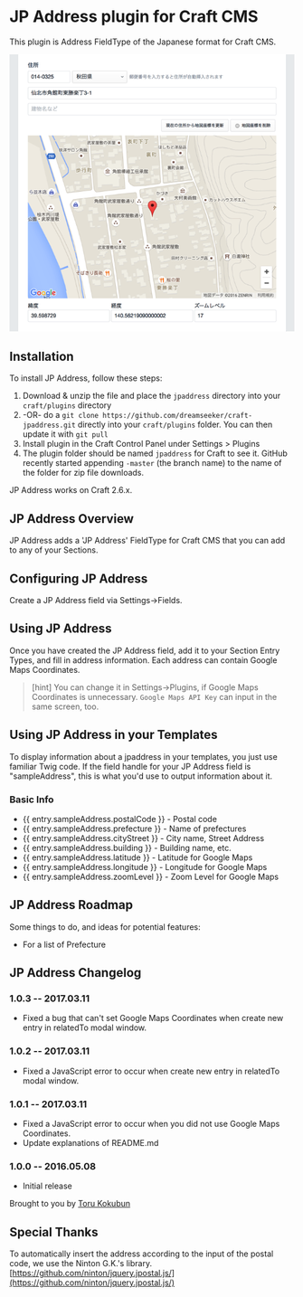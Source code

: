 # JP Address plugin for Craft CMS

This plugin is Address FieldType of the Japanese format for Craft CMS.

![Screenshot](resources/screenshots/jpaddress.png)

## Installation

To install JP Address, follow these steps:

1. Download & unzip the file and place the `jpaddress` directory into your `craft/plugins` directory
2.  -OR- do a `git clone https://github.com/dreamseeker/craft-jpaddress.git` directly into your `craft/plugins` folder.  You can then update it with `git pull`
3. Install plugin in the Craft Control Panel under Settings > Plugins
4. The plugin folder should be named `jpaddress` for Craft to see it.  GitHub recently started appending `-master` (the branch name) to the name of the folder for zip file downloads.

JP Address works on Craft 2.6.x.

## JP Address Overview

JP Address adds a 'JP Address' FieldType for Craft CMS that you can add to any of your Sections.

## Configuring JP Address

Create a JP Address field via Settings->Fields.

## Using JP Address

Once you have created the JP Address field, add it to your Section Entry Types, and fill in address information. Each address can contain Google Maps Coordinates.

> [hint] You can change it in Settings->Plugins, if Google Maps Coordinates is unnecessary. `Google Maps API Key` can input in the same screen, too.

## Using JP Address in your Templates

To display information about a jpaddress in your templates, you just use familiar Twig code. If the field handle for your JP Address field is "sampleAddress", this is what you'd use to output information about it.

### Basic Info

* {{ entry.sampleAddress.postalCode }} - Postal code
* {{ entry.sampleAddress.prefecture }} - Name of prefectures
* {{ entry.sampleAddress.cityStreet }} - City name, Street Address
* {{ entry.sampleAddress.building }} - Building name, etc.
* {{ entry.sampleAddress.latitude }} - Latitude for Google Maps
* {{ entry.sampleAddress.longitude }} - Longitude for Google Maps
* {{ entry.sampleAddress.zoomLevel }} - Zoom Level for Google Maps

## JP Address Roadmap

Some things to do, and ideas for potential features:

* For a list of Prefecture

## JP Address Changelog

### 1.0.3 -- 2017.03.11

* Fixed a bug that can't set Google Maps Coordinates when create new entry in relatedTo modal window.

### 1.0.2 -- 2017.03.11

* Fixed a JavaScript error to occur when create new entry in relatedTo modal window.

### 1.0.1 -- 2017.03.11

* Fixed a JavaScript error to occur when you did not use Google Maps Coordinates.
* Update explanations of README.md

### 1.0.0 -- 2016.05.08

* Initial release

Brought to you by [Toru Kokubun](https://github.com/dreamseeker)

## Special Thanks

To automatically insert the address according to the input of the postal code, we use the Ninton G.K.'s library.  
[https://github.com/ninton/jquery.jpostal.js/](https://github.com/ninton/jquery.jpostal.js/)
